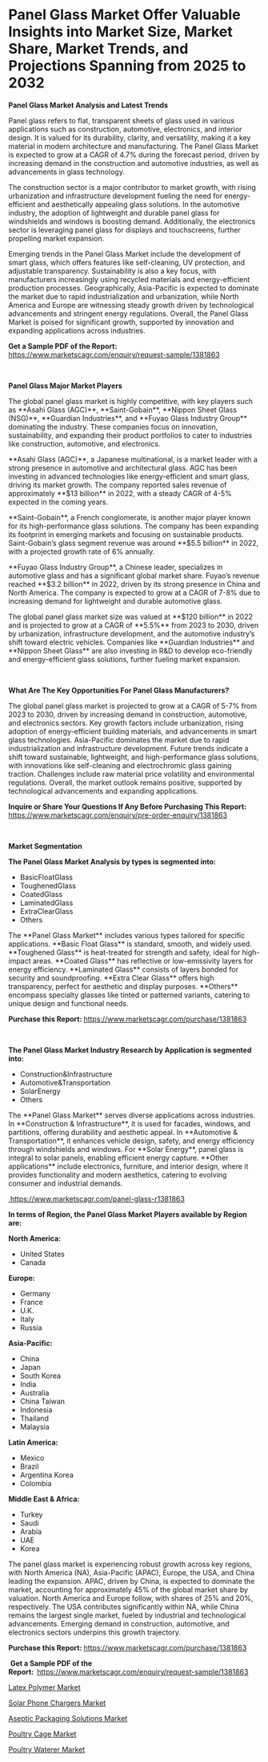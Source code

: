<p><h1>Panel Glass Market Offer Valuable Insights into Market Size, Market Share, Market Trends, and Projections Spanning from 2025 to 2032</h1></p><p><strong>Panel Glass Market Analysis and Latest Trends</strong></p>
<p><p>Panel glass refers to flat, transparent sheets of glass used in various applications such as construction, automotive, electronics, and interior design. It is valued for its durability, clarity, and versatility, making it a key material in modern architecture and manufacturing. The Panel Glass Market is expected to grow at a CAGR of 4.7% during the forecast period, driven by increasing demand in the construction and automotive industries, as well as advancements in glass technology.</p><p>The construction sector is a major contributor to market growth, with rising urbanization and infrastructure development fueling the need for energy-efficient and aesthetically appealing glass solutions. In the automotive industry, the adoption of lightweight and durable panel glass for windshields and windows is boosting demand. Additionally, the electronics sector is leveraging panel glass for displays and touchscreens, further propelling market expansion.</p><p>Emerging trends in the Panel Glass Market include the development of smart glass, which offers features like self-cleaning, UV protection, and adjustable transparency. Sustainability is also a key focus, with manufacturers increasingly using recycled materials and energy-efficient production processes. Geographically, Asia-Pacific is expected to dominate the market due to rapid industrialization and urbanization, while North America and Europe are witnessing steady growth driven by technological advancements and stringent energy regulations. Overall, the Panel Glass Market is poised for significant growth, supported by innovation and expanding applications across industries.</p></p>
<p><strong>Get a Sample PDF of the Report:&nbsp;</strong> <a href="https://www.marketscagr.com/enquiry/request-sample/1381863?utm_campaign=1920&utm_medium=2&utm_source=Github&utm_content=ia&utm_term=25012025&utm_id=panel-glass">https://www.marketscagr.com/enquiry/request-sample/1381863</a></p>
<p>&nbsp;</p>
<p><strong>Panel Glass Major Market Players</strong></p>
<p><p>The global panel glass market is highly competitive, with key players such as **Asahi Glass (AGC)**, **Saint-Gobain**, **Nippon Sheet Glass (NSG)**, **Guardian Industries**, and **Fuyao Glass Industry Group** dominating the industry. These companies focus on innovation, sustainability, and expanding their product portfolios to cater to industries like construction, automotive, and electronics.</p><p>**Asahi Glass (AGC)**, a Japanese multinational, is a market leader with a strong presence in automotive and architectural glass. AGC has been investing in advanced technologies like energy-efficient and smart glass, driving its market growth. The company reported sales revenue of approximately **$13 billion** in 2022, with a steady CAGR of 4-5% expected in the coming years.</p><p>**Saint-Gobain**, a French conglomerate, is another major player known for its high-performance glass solutions. The company has been expanding its footprint in emerging markets and focusing on sustainable products. Saint-Gobain’s glass segment revenue was around **$5.5 billion** in 2022, with a projected growth rate of 6% annually.</p><p>**Fuyao Glass Industry Group**, a Chinese leader, specializes in automotive glass and has a significant global market share. Fuyao’s revenue reached **$3.2 billion** in 2022, driven by its strong presence in China and North America. The company is expected to grow at a CAGR of 7-8% due to increasing demand for lightweight and durable automotive glass.</p><p>The global panel glass market size was valued at **$120 billion** in 2022 and is projected to grow at a CAGR of **5.5%** from 2023 to 2030, driven by urbanization, infrastructure development, and the automotive industry’s shift toward electric vehicles. Companies like **Guardian Industries** and **Nippon Sheet Glass** are also investing in R&D to develop eco-friendly and energy-efficient glass solutions, further fueling market expansion.</p></p>
<p>&nbsp;</p>
<p><strong>What Are The Key Opportunities For Panel Glass Manufacturers?</strong></p>
<p><p>The global panel glass market is projected to grow at a CAGR of 5-7% from 2023 to 2030, driven by increasing demand in construction, automotive, and electronics sectors. Key growth factors include urbanization, rising adoption of energy-efficient building materials, and advancements in smart glass technologies. Asia-Pacific dominates the market due to rapid industrialization and infrastructure development. Future trends indicate a shift toward sustainable, lightweight, and high-performance glass solutions, with innovations like self-cleaning and electrochromic glass gaining traction. Challenges include raw material price volatility and environmental regulations. Overall, the market outlook remains positive, supported by technological advancements and expanding applications.</p></p>
<p><strong>Inquire or Share Your Questions If Any Before Purchasing This Report:</strong> <a href="https://www.marketscagr.com/enquiry/pre-order-enquiry/1381863?utm_campaign=1920&utm_medium=2&utm_source=Github&utm_content=ia&utm_term=25012025&utm_id=panel-glass">https://www.marketscagr.com/enquiry/pre-order-enquiry/1381863</a></p>
<p>&nbsp;</p>
<p><strong>Market Segmentation</strong></p>
<p><strong>The Panel Glass Market Analysis by types is segmented into:</strong></p>
<p><ul><li>BasicFloatGlass</li><li>ToughenedGlass</li><li>CoatedGlass</li><li>LaminatedGlass</li><li>ExtraClearGlass</li><li>Others</li></ul></p>
<p><p>The **Panel Glass Market** includes various types tailored for specific applications. **Basic Float Glass** is standard, smooth, and widely used. **Toughened Glass** is heat-treated for strength and safety, ideal for high-impact areas. **Coated Glass** has reflective or low-emissivity layers for energy efficiency. **Laminated Glass** consists of layers bonded for security and soundproofing. **Extra Clear Glass** offers high transparency, perfect for aesthetic and display purposes. **Others** encompass specialty glasses like tinted or patterned variants, catering to unique design and functional needs.</p></p>
<p><strong>Purchase this Report:&nbsp;</strong><a href="https://www.marketscagr.com/purchase/1381863?utm_campaign=1920&utm_medium=2&utm_source=Github&utm_content=ia&utm_term=25012025&utm_id=panel-glass">https://www.marketscagr.com/purchase/1381863</a></p>
<p>&nbsp;</p>
<p><strong>The Panel Glass Market Industry Research by Application is segmented into:</strong></p>
<p><ul><li>Construction&Infrastructure</li><li>Automotive&Transportation</li><li>SolarEnergy</li><li>Others</li></ul></p>
<p><p>The **Panel Glass Market** serves diverse applications across industries. In **Construction & Infrastructure**, it is used for facades, windows, and partitions, offering durability and aesthetic appeal. In **Automotive & Transportation**, it enhances vehicle design, safety, and energy efficiency through windshields and windows. For **Solar Energy**, panel glass is integral to solar panels, enabling efficient energy capture. **Other applications** include electronics, furniture, and interior design, where it provides functionality and modern aesthetics, catering to evolving consumer and industrial demands.</p></p>
<p><a href="https://www.marketscagr.com/panel-glass-r1381863?utm_campaign=1920&utm_medium=2&utm_source=Github&utm_content=ia&utm_term=25012025&utm_id=panel-glass">&nbsp;https://www.marketscagr.com/panel-glass-r1381863</a></p>
<p><strong>In terms of Region, the Panel Glass Market Players available by Region are:</strong></p>
<p>
    <p> <strong> North America: </strong>
        <ul>
            <li>United States</li>
            <li>Canada</li>
        </ul>
        </p> 
    <p> <strong> Europe: </strong>
        <ul>
            <li>Germany</li>
            <li>France</li>
            <li>U.K.</li>
            <li>Italy</li>
            <li>Russia</li>
        </ul>
        </p> 
    <p> <strong> Asia-Pacific: </strong>
        <ul>
            <li>China</li>
            <li>Japan</li>
            <li>South Korea</li>
            <li>India</li>
            <li>Australia</li>
            <li>China Taiwan</li>
            <li>Indonesia</li>
            <li>Thailand</li>
            <li>Malaysia</li>
        </ul>
        </p> 
    <p> <strong> Latin America: </strong>
        <ul>
            <li>Mexico</li>
            <li>Brazil</li>
            <li>Argentina Korea</li>
            <li>Colombia</li>
        </ul>
        </p> 
    <p> <strong> Middle East & Africa: </strong>
        <ul>
            <li>Turkey</li>
            <li>Saudi</li>
            <li>Arabia</li>
            <li>UAE</li>
            <li>Korea</li>
        </ul>
    </p>
    </p>
<p><p>The panel glass market is experiencing robust growth across key regions, with North America (NA), Asia-Pacific (APAC), Europe, the USA, and China leading the expansion. APAC, driven by China, is expected to dominate the market, accounting for approximately 45% of the global market share by valuation. North America and Europe follow, with shares of 25% and 20%, respectively. The USA contributes significantly within NA, while China remains the largest single market, fueled by industrial and technological advancements. Emerging demand in construction, automotive, and electronics sectors underpins this growth trajectory.</p></p>
<p><strong>Purchase this Report: </strong><a href="https://www.marketscagr.com/purchase/1381863?utm_campaign=1920&utm_medium=2&utm_source=Github&utm_content=ia&utm_term=25012025&utm_id=panel-glass">https://www.marketscagr.com/purchase/1381863</a></p>
<p>&nbsp;<strong>Get a Sample PDF of the Report:&nbsp;&nbsp;</strong><a href="https://www.marketscagr.com/enquiry/request-sample/1381863?utm_campaign=1920&utm_medium=2&utm_source=Github&utm_content=ia&utm_term=25012025&utm_id=panel-glass">https://www.marketscagr.com/enquiry/request-sample/1381863</a></p>
<p><strong></strong></p>
<p><p><a href="https://github.com/ChiragRP21/Market-Research-Report-List-7/blob/main/latex-polymer-market.md?utm_campaign=1920&utm_medium=2&utm_source=Github&utm_content=ia&utm_term=25012025&utm_id=panel-glass">Latex Polymer Market</a></p><p><a href="https://www.linkedin.com/pulse/solar-phone-chargers-market-evolution-future-outlook-forecasting-o8xjc?utm_campaign=1920&utm_medium=2&utm_source=Github&utm_content=ia&utm_term=25012025&utm_id=panel-glass">Solar Phone Chargers Market</a></p><p><a href="https://www.linkedin.com/pulse/qualitative-quantitative-insights-aseptic-packaging-solutions-ann7e?utm_campaign=1920&utm_medium=2&utm_source=Github&utm_content=ia&utm_term=25012025&utm_id=panel-glass">Aseptic Packaging Solutions Market</a></p><p><a href="https://www.linkedin.com/pulse/projected-103-cagr-poultry-cage-market-2025-2032-trend-a84ee?utm_campaign=1920&utm_medium=2&utm_source=Github&utm_content=ia&utm_term=25012025&utm_id=panel-glass">Poultry Cage Market</a></p><p><a href="https://www.linkedin.com/pulse/accurate-data-poultry-waterer-market-size-share-volume-9spve?utm_campaign=1920&utm_medium=2&utm_source=Github&utm_content=ia&utm_term=25012025&utm_id=panel-glass">Poultry Waterer Market</a></p></p>